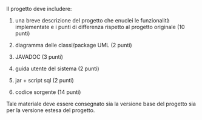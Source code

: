 Il  progetto  deve includere:

1. una breve descrizione del progetto che enuclei le funzionalità implementate 
    e i punti di differenza rispetto al progetto originale (10 punti)
    
2. diagramma delle classi/package UML (2  punti)

3. JAVADOC (3 punti)

4. guida utente del sistema (2 punti)

5. jar + script sql (2 punti)

6. codice sorgente (14 punti)


Tale materiale deve essere consegnato sia la versione base del progetto sia per la 
versione estesa del progetto.
